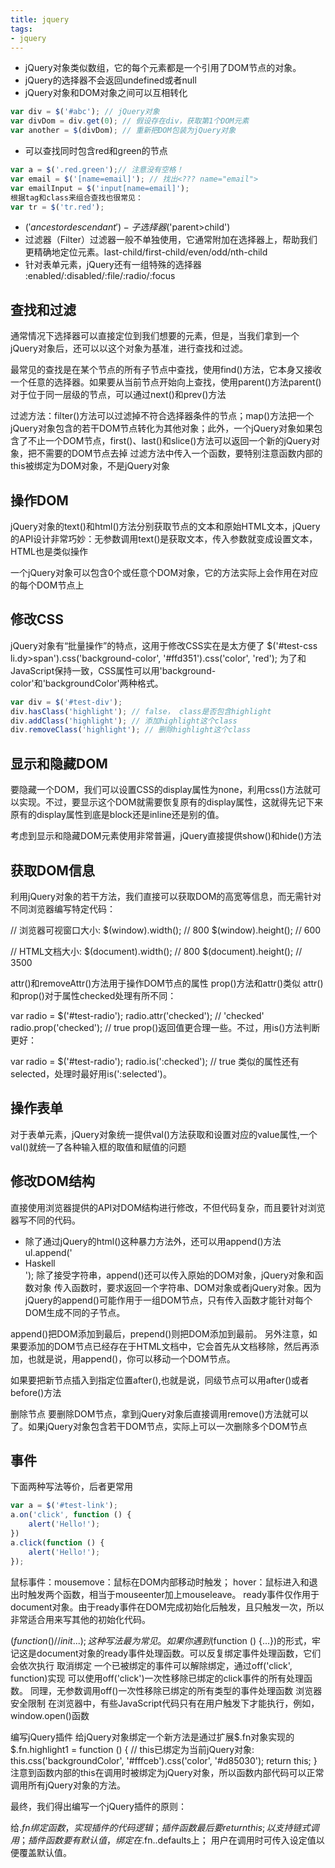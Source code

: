 ```yaml
---
title: jquery
tags:
- jquery
---
```

- jQuery对象类似数组，它的每个元素都是一个引用了DOM节点的对象。
- jQuery的选择器不会返回undefined或者null
- jQuery对象和DOM对象之间可以互相转化
```js
var div = $('#abc'); // jQuery对象
var divDom = div.get(0); // 假设存在div，获取第1个DOM元素
var another = $(divDom); // 重新把DOM包装为jQuery对象
```
- 可以查找同时包含red和green的节点
```js
var a = $('.red.green');// 注意没有空格！
var email = $('[name=email]'); // 找出<??? name="email">
var emailInput = $('input[name=email]');
根据tag和class来组合查找也很常见：
var tr = $('tr.red'); 
```
- $('ancestor descendant')
-子选择器$('parent>child')
- 过滤器（Filter）过滤器一般不单独使用，它通常附加在选择器上，帮助我们更精确地定位元素。last-child/first-child/even/odd/nth-child
- 针对表单元素，jQuery还有一组特殊的选择器
:enabled/:disabled/:file/:radio/:focus

## 查找和过滤
通常情况下选择器可以直接定位到我们想要的元素，但是，当我们拿到一个jQuery对象后，还可以以这个对象为基准，进行查找和过滤。

最常见的查找是在某个节点的所有子节点中查找，使用find()方法，它本身又接收一个任意的选择器。如果要从当前节点开始向上查找，使用parent()方法parent() 对于位于同一层级的节点，可以通过next()和prev()方法

过滤方法：filter()方法可以过滤掉不符合选择器条件的节点；map()方法把一个jQuery对象包含的若干DOM节点转化为其他对象；此外，一个jQuery对象如果包含了不止一个DOM节点，first()、last()和slice()方法可以返回一个新的jQuery对象，把不需要的DOM节点去掉
过滤方法中传入一个函数，要特别注意函数内部的this被绑定为DOM对象，不是jQuery对象

## 操作DOM
jQuery对象的text()和html()方法分别获取节点的文本和原始HTML文本，jQuery的API设计非常巧妙：无参数调用text()是获取文本，传入参数就变成设置文本，HTML也是类似操作

一个jQuery对象可以包含0个或任意个DOM对象，它的方法实际上会作用在对应的每个DOM节点上
## 修改CSS
jQuery对象有“批量操作”的特点，这用于修改CSS实在是太方便了
$('#test-css li.dy>span').css('background-color', '#ffd351').css('color', 'red');
为了和JavaScript保持一致，CSS属性可以用'background-color'和'backgroundColor'两种格式。
```js
var div = $('#test-div');
div.hasClass('highlight'); // false， class是否包含highlight
div.addClass('highlight'); // 添加highlight这个class
div.removeClass('highlight'); // 删除highlight这个class
```
## 显示和隐藏DOM
要隐藏一个DOM，我们可以设置CSS的display属性为none，利用css()方法就可以实现。不过，要显示这个DOM就需要恢复原有的display属性，这就得先记下来原有的display属性到底是block还是inline还是别的值。

考虑到显示和隐藏DOM元素使用非常普遍，jQuery直接提供show()和hide()方法
## 获取DOM信息
利用jQuery对象的若干方法，我们直接可以获取DOM的高宽等信息，而无需针对不同浏览器编写特定代码：

// 浏览器可视窗口大小:
$(window).width(); // 800
$(window).height(); // 600

// HTML文档大小:
$(document).width(); // 800
$(document).height(); // 3500

attr()和removeAttr()方法用于操作DOM节点的属性
prop()方法和attr()类似
attr()和prop()对于属性checked处理有所不同：

var radio = $('#test-radio');
radio.attr('checked'); // 'checked'
radio.prop('checked'); // true
prop()返回值更合理一些。不过，用is()方法判断更好：

var radio = $('#test-radio');
radio.is(':checked'); // true
类似的属性还有selected，处理时最好用is(':selected')。
## 操作表单
对于表单元素，jQuery对象统一提供val()方法获取和设置对应的value属性,一个val()就统一了各种输入框的取值和赋值的问题
## 修改DOM结构
直接使用浏览器提供的API对DOM结构进行修改，不但代码复杂，而且要针对浏览器写不同的代码。
- 除了通过jQuery的html()这种暴力方法外，还可以用append()方法
ul.append('<li><span>Haskell</span></li>');
除了接受字符串，append()还可以传入原始的DOM对象，jQuery对象和函数对象
传入函数时，要求返回一个字符串、DOM对象或者jQuery对象。因为jQuery的append()可能作用于一组DOM节点，只有传入函数才能针对每个DOM生成不同的子节点。

append()把DOM添加到最后，prepend()则把DOM添加到最前。
另外注意，如果要添加的DOM节点已经存在于HTML文档中，它会首先从文档移除，然后再添加，也就是说，用append()，你可以移动一个DOM节点。

如果要把新节点插入到指定位置after(),也就是说，同级节点可以用after()或者before()方法

删除节点
要删除DOM节点，拿到jQuery对象后直接调用remove()方法就可以了。如果jQuery对象包含若干DOM节点，实际上可以一次删除多个DOM节点

## 事件
下面两种写法等价，后者更常用
```js
var a = $('#test-link');
a.on('click', function () {
    alert('Hello!');
})
a.click(function () {
    alert('Hello!');
});
```
鼠标事件：mousemove：鼠标在DOM内部移动时触发； hover：鼠标进入和退出时触发两个函数，相当于mouseenter加上mouseleave。
ready事件仅作用于document对象。由于ready事件在DOM完成初始化后触发，且只触发一次，所以非常适合用来写其他的初始化代码。

$(function () {
    // init...
});
这种写法最为常见。如果你遇到$(function () {...})的形式，牢记这是document对象的ready事件处理函数。可以反复绑定事件处理函数，它们会依次执行
取消绑定
一个已被绑定的事件可以解除绑定，通过off('click', function)实现
可以使用off('click')一次性移除已绑定的click事件的所有处理函数。
同理，无参数调用off()一次性移除已绑定的所有类型的事件处理函数
浏览器安全限制
在浏览器中，有些JavaScript代码只有在用户触发下才能执行，例如，window.open()函数

编写jQuery插件
给jQuery对象绑定一个新方法是通过扩展$.fn对象实现的
$.fn.highlight1 = function () {
    // this已绑定为当前jQuery对象:
    this.css('backgroundColor', '#fffceb').css('color', '#d85030');
    return this;
}
注意到函数内部的this在调用时被绑定为jQuery对象，所以函数内部代码可以正常调用所有jQuery对象的方法。

最终，我们得出编写一个jQuery插件的原则：

给$.fn绑定函数，实现插件的代码逻辑；
插件函数最后要return this;以支持链式调用；
插件函数要有默认值，绑定在$.fn.<pluginName>.defaults上；
用户在调用时可传入设定值以便覆盖默认值。